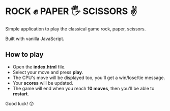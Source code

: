 # ROCK ✊ PAPER 🖐️ SCISSORS ✌️

Simple application to play the classical game rock, paper, scissors.

Built with vanilla JavaScript.

## How to play

- Open the **index.html** file.
- Select your move and press **play**.
- The CPU's move will be displayed too, you'll get a win/lose/tie message.
- Your **scores** will be updated.
- The game will end when you reach **10 moves**, then you'll be able to **restart**.

Good luck! 😙
